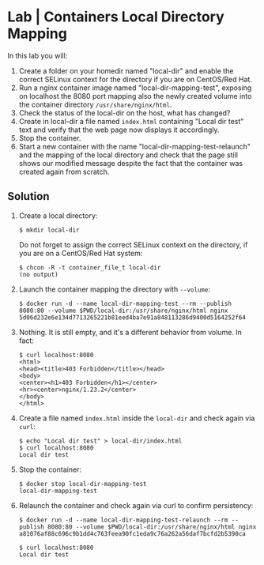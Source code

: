 # Lab | Containers Local Directory Mapping

In this lab you will:

1. Create a folder on your homedir named "local-dir" and enable the correct SELinux context for the directory if you are on CentOS/Red Hat.
2. Run a nginx container image named "local-dir-mapping-test", exposing on localhost the 8080 port mapping also the newly created volume into the container directory `/usr/share/nginx/html`.
3. Check the status of the local-dir on the host, what has changed?
4. Create in local-dir a file named `index.html` containing "Local dir test" text and verify that the web page now displays it accordingly.
5. Stop the container.
6. Start a new container with the name "local-dir-mapping-test-relaunch" and the mapping of the local directory and check that the page still shows our modified message despite the fact that the container was created again from scratch.

## Solution

1. Create a local directory:

   ```console
   $ mkdir local-dir
   ```

   Do not forget to assign the correct SELinux context on the directory, if you
   are on a CentOS/Red Hat system:

   ```console
   $ chcon -R -t container_file_t local-dir
   (no output)
   ```

2. Launch the container mapping the directory with `--volume`:

   ```console
   $ docker run -d --name local-dir-mapping-test --rm --publish 8080:80 --volume $PWD/local-dir:/usr/share/nginx/html nginx
   5d06d232e6e134d7713265221b81eed4ba7e91a848113286d9400d5164252f64
   ```

3. Nothing. It is still empty, and it's a different behavior from volume. In fact:

   ```console
   $ curl localhost:8080
   <html>
   <head><title>403 Forbidden</title></head>
   <body>
   <center><h1>403 Forbidden</h1></center>
   <hr><center>nginx/1.23.2</center>
   </body>
   </html>
   ```

4. Create a file named `index.html` inside the `local-dir` and check again via `curl`:

   ```console
   $ echo "Local dir test" > local-dir/index.html
   $ curl localhost:8080
   Local dir test
   ```

5. Stop the container:

   ```console
   $ docker stop local-dir-mapping-test
   local-dir-mapping-test
   ```

6. Relaunch the container and check again via curl to confirm persistency:

   ```console
   $ docker run -d --name local-dir-mapping-test-relaunch --rm --publish 8080:80 --volume $PWD/local-dir:/usr/share/nginx/html nginx
   a81076af88c696c9b1dd4c763feea90fc1eda9c76a262a56daf7bcfd2b5390ca

   $ curl localhost:8080
   Local dir test
   ```
